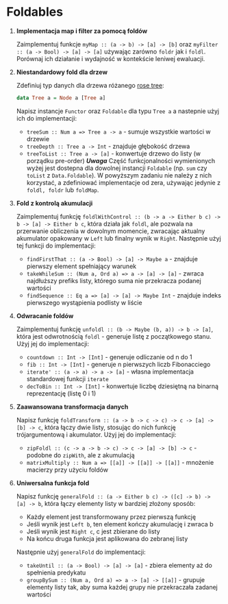 # Foldables 

1. **Implementacja map i filter za pomocą foldów**  

   Zaimplementuj funkcje `myMap :: (a -> b) -> [a] -> [b]` oraz `myFilter :: (a -> Bool) -> [a] -> [a]` 
   używając zarówno `foldr` jak i `foldl`. Porównaj ich działanie i wydajność w kontekście leniwej ewaluacji. 

2. **Niestandardowy fold dla drzew**  

   Zdefiniuj typ danych dla drzewa różanego [rose tree](https://en.wikipedia.org/wiki/Rose_tree):
   ```haskell
   data Tree a = Node a [Tree a]
   ```

   Napisz instancje `Functor` oraz `Foldable` dla typu `Tree a` a nastepnie użyj ich do implementacji:
   - `treeSum :: Num a => Tree a -> a` - sumuje wszystkie wartości w drzewie
   - `treeDepth :: Tree a -> Int` - znajduje głębokość drzewa
   - `treeToList :: Tree a -> [a]` - konwertuje drzewo do listy (w porządku pre-order)
   ***Uwaga*** Część funkcjonalności wymienionych wyżej jest dostepna dla dowolnej instancji `Foldable` 
   (np. `sum` czy `toList` z `Data.Foldable`). W powyższym zadaniu nie należy z nich korzystać, 
   a zdefiniować implementacje od zera, używając jedynie z `foldl, foldr` lub `foldMap`.

3. **Fold z kontrolą akumulacji**  

   Zaimplementuj funkcję `foldlWithControl :: (b -> a -> Either b c) -> b -> [a] -> Either b c`, która 
   działa jak `foldl`, ale pozwala na przerwanie obliczenia w dowolnym momencie, zwracając aktualny akumulator 
   opakowany w `Left` lub finalny wynik w `Right`. Następnie użyj tej funkcji do implementacji:
   - `findFirstThat :: (a -> Bool) -> [a] -> Maybe a` - znajduje pierwszy element spełniający warunek
   - `takeWhileSum :: (Num a, Ord a) => a -> [a] -> [a]` - zwraca najdłuższy prefiks listy, którego suma nie przekracza podanej wartości
   - `findSequence :: Eq a => [a] -> [a] -> Maybe Int` - znajduje indeks pierwszego wystąpienia podlisty w liście

4. **Odwracanie foldów**  

   Zaimplementuj funkcję `unfoldl :: (b -> Maybe (b, a)) -> b -> [a]`, która jest odwrotnością `foldl` - 
   generuje listę z początkowego stanu. Użyj jej do implementacji:
   - `countdown :: Int -> [Int]` - generuje odliczanie od n do 1
   - `fib :: Int -> [Int]` - generuje n pierwszych liczb Fibonacciego
   - `iterate' :: (a -> a) -> a -> [a]` - własna implementacja standardowej funkcji `iterate`
   - `decToBin :: Int -> [Int]` - konwertuje liczbę dziesiętną na binarną reprezentację (listę 0 i 1)

5. **Zaawansowana transformacja danych**  

   Napisz funkcję `foldTransform :: (a -> b -> c -> c) -> c -> [a] -> [b] -> c`, która łączy 
   dwie listy, stosując do nich funkcję trójargumentową i akumulator. Użyj jej do implementacji:
   - `zipFoldl :: (c -> a -> b -> c) -> c -> [a] -> [b] -> c` - podobne do `zipWith`, ale z akumulacją
   - `matrixMultiply :: Num a => [[a]] -> [[a]] -> [[a]]` - mnożenie macierzy przy użyciu foldów

6. **Uniwersalna funkcja fold**  

   Napisz funkcję `generalFold :: (a -> Either b c) -> ([c] -> b) -> [a] -> b`, która łączy elementy listy 
   w bardziej złożony sposób:
   - Każdy element jest transformowany przez pierwszą funkcję
   - Jeśli wynik jest `Left b`, ten element kończy akumulację i zwraca b
   - Jeśli wynik jest `Right c`, c jest zbierane do listy
   - Na końcu druga funkcja jest aplikowana do zebranej listy

   Następnie użyj `generalFold` do implementacji:
   - `takeUntil :: (a -> Bool) -> [a] -> [a]` - zbiera elementy aż do spełnienia predykatu
   - `groupBySum :: (Num a, Ord a) => a -> [a] -> [[a]]` - grupuje elementy listy tak, aby suma każdej grupy
     nie przekraczała zadanej wartości
